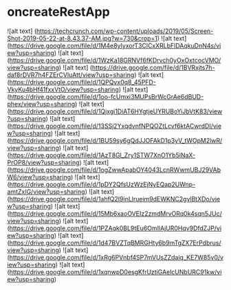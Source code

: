# oncreateRestApp


![alt text] (https://techcrunch.com/wp-content/uploads/2019/05/Screen-Shot-2019-05-22-at-8.43.37-AM.jpg?w=730&crop=1)
![alt text] (https://drive.google.com/file/d/1M4e8yIyxorT3ClCxXRLbFlDAqkuDnN4s/view?usp=sharing)
![alt text] (https://drive.google.com/file/d/1WzKa18GRNVf6fKDrvch0yOxOxtcocVMO/view?usp=sharing)
![alt text] (https://drive.google.com/file/d/1BVRxjts7h-daf8rDVR7h4FZErCVluAtt/view?usp=sharing)
![alt text] (https://drive.google.com/file/d/1QPQvx0q8_45PFD-VkyKu4bHf41fxxVtO/view?usp=sharing)
![alt text] (https://drive.google.com/file/d/1oo-fcUmxi3MUPsBrWcGrAe6dBUD-phex/view?usp=sharing)
![alt text] (https://drive.google.com/file/d/1Qjxgi1DiAT6HYgtjeUYRUBoYiJbVtK83/view?usp=sharing)
![alt text] (https://drive.google.com/file/d/13SSj2YxqdvnfNPQOZtLcvf6ktACwrdDI/view?usp=sharing)
![alt text] (https://drive.google.com/file/d/1BU59sy6gQdJJOFAkD1p3yV_tWOpM2lwR/view?usp=sharing)
![alt text] (https://drive.google.com/file/d/1AzT8Gl_Zry1STW7XnO1Yb5lNaX-PrOP8/view?usp=sharing)
![alt text] (https://drive.google.com/file/d/1ogZwwApabOY4043LcnRWwmUBJ29VAbW6/view?usp=sharing)
![alt text] (https://drive.google.com/file/d/1pDY2QfsUzWzEjNyEQap2UWnp-amtZxIG/view?usp=sharing)
![alt text] (https://drive.google.com/file/d/1ahfQ2I9inLlrueim9dEWKNC2gylBtXDo/view?usp=sharing)
![alt text] (https://drive.google.com/file/d/15Mb6xaoOVEIz2zmdMrvORq0k4sqn5JUc/view?usp=sharing)
![alt text] (https://drive.google.com/file/d/1PZAqk0BL9tEu6OmlIAjUR0Hqv9DfdZJP/view?usp=sharing)
![alt text] (https://drive.google.com/file/d/1d47BVZTqBMRGHty6b9mTgZX7ErPdbrus/view?usp=sharing)
![alt text] (https://drive.google.com/file/d/1xRg6PVnbf4SP7mVUsZZdaiq_KE7W85v0/view?usp=sharing)
![alt text] (https://drive.google.com/file/d/1xqnwpD0esgKfrUztiGAelcUNbURC91kw/view?usp=sharing)
